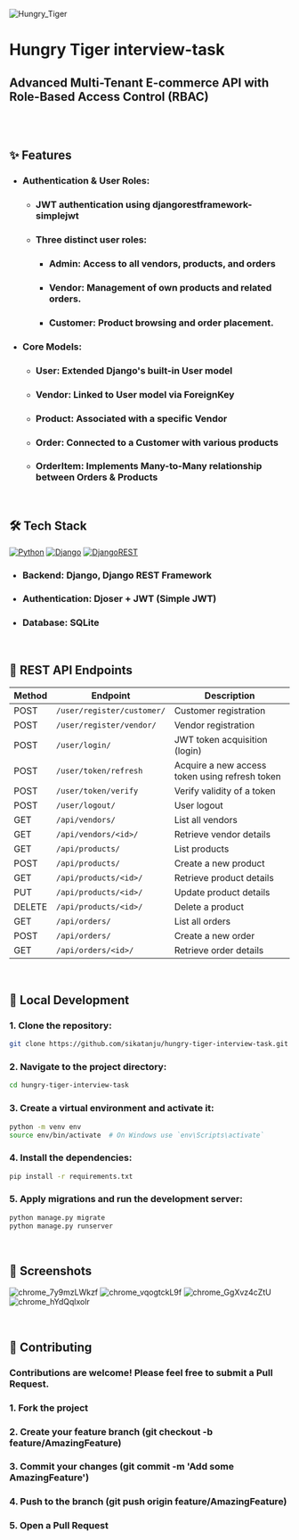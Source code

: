 ![Hungry_Tiger](https://github.com/user-attachments/assets/e534bd06-de2e-45d9-9ebf-9fac514df9da)

# Hungry Tiger interview-task
<h2>Advanced Multi-Tenant E-commerce API with Role-Based Access Control (RBAC)</h2>

<br />
<br />

<h2>✨ Features</h2>
<ul>
  <li>
    <h3><b>Authentication & User Roles:</b></h3>
    <ul>
      <li><h3><b>JWT authentication using djangorestframework-simplejwt</b></h3></li>
      <li>
        <h3>Three distinct user roles:</h3>
        <ul>
          <li><h3><b>Admin:</b> Access to all vendors, products, and orders</h3></li>
          <li><h3><b>Vendor:</b> Management of own products and related orders.</h3></li>
          <li><h3><b>Customer:</b> Product browsing and order placement.</h3></li>
        </ul>
      </li>
    </ul>
  </li>
  <li>
    <h3><b>Core Models:</b></h3>
    <ul>
      <li><h3><b>User:</b> Extended Django's built-in User model</h3></li>
      <li><h3><b>Vendor:</b> Linked to User model via ForeignKey</h3></li>
      <li><h3><b>Product:</b> Associated with a specific Vendor</h3></li>
      <li><h3><b>Order:</b> Connected to a Customer with various products</h3></li>
      <li><h3><b>OrderItem:</b> Implements Many-to-Many relationship between Orders & Products</h3></li>
    </ul>
  </li>
</ul>

<br />

<h2>🛠️ Tech Stack</h2>

[![Python](https://img.shields.io/badge/Python-3776AB?logo=python&logoColor=fff)](#)
[![Django](https://img.shields.io/badge/Django-%23092E20.svg?logo=django&logoColor=white)](#)
[![DjangoREST](https://img.shields.io/badge/Django%20REST-ff1709?logo=django&logoColor=white&color=ff1709)](#)

<ul>
  <h3><li><b>Backend:</b> Django, Django REST Framework</li></h3>
  <h3><li><b>Authentication:</b> Djoser + JWT (Simple JWT)</li></h3>
  <h3><li><b>Database:</b> SQLite</li></h3>
</ul>

<br />

<h2>📡 REST API Endpoints</h2>

| Method | Endpoint                         | Description                                      |
|--------|----------------------------------|--------------------------------------------------|
| POST   | `/user/register/customer/`       | Customer registration                            |
| POST   | `/user/register/vendor/`         | Vendor registration                              |
| POST   | `/user/login/`                   | JWT token acquisition (login)                    |
| POST   | `/user/token/refresh`            | Acquire a new access token using refresh token   |
| POST   | `/user/token/verify`             | Verify validity of a token                       |
| POST   | `/user/logout/`                  | User logout                                      |
| GET    | `/api/vendors/`                  | List all vendors                                 |
| GET    | `/api/vendors/<id>/`             | Retrieve vendor details                          |
| GET    | `/api/products/`                 | List products                                    |
| POST   | `/api/products/`                 | Create a new product                             |
| GET    | `/api/products/<id>/`            | Retrieve product details                         |
| PUT    | `/api/products/<id>/`            | Update product details                           |
| DELETE | `/api/products/<id>/`            | Delete a product                                 |
| GET    | `/api/orders/`                   | List all orders                                  |
| POST   | `/api/orders/`                   | Create a new order                               |
| GET    | `/api/orders/<id>/`              | Retrieve order details                           |


<br />

<h2>🧪 Local Development</h2>

<h3>1. Clone the repository:</h3>

```bash
git clone https://github.com/sikatanju/hungry-tiger-interview-task.git
```
<h3>2. Navigate to the project directory:</h3>

```bash
cd hungry-tiger-interview-task
```
<h3>3. Create a virtual environment and activate it:</h3>

```bash
python -m venv env
source env/bin/activate  # On Windows use `env\Scripts\activate`
```
<h3>4. Install the dependencies:</h3>

```bash
pip install -r requirements.txt
```
<h3>5. Apply migrations and run the development server:</h3>

```bash
python manage.py migrate
python manage.py runserver
```

<br />

<h2>📱 Screenshots</h2>

![chrome_7y9mzLWkzf](https://github.com/user-attachments/assets/cbbc00f2-864e-4831-8257-1f43e178f6f2)
![chrome_vqogtckL9f](https://github.com/user-attachments/assets/3981be9b-79eb-43ad-8f8d-bf9f2c20c84d)
![chrome_GgXvz4cZtU](https://github.com/user-attachments/assets/5829434b-a23f-431b-9e77-29bad68d7bdc)
![chrome_hYdQqlxolr](https://github.com/user-attachments/assets/3719c623-823d-46bb-b309-aa41cef7da61)

<br />



<h2>🤝 Contributing</h2>

<h3>Contributions are welcome! Please feel free to submit a Pull Request.</h3>

<h3>1. Fork the project</p> 
<h3>2. Create your feature branch (git checkout -b feature/AmazingFeature)</p> 
<h3>3. Commit your changes (git commit -m 'Add some AmazingFeature')</p> 
<h3>4. Push to the branch (git push origin feature/AmazingFeature)</p> 
<h3>5. Open a Pull Request</p> 

<br />


